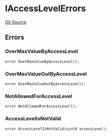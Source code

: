 # IAccessLevelErrors
[Git Source](https://github.com/thrackle-io/tron/blob/f74908398c760797afd44dcdc70a8e3cb8ae80a1/src/common/IErrors.sol)


## Errors
### OverMaxValueByAccessLevel

```solidity
error OverMaxValueByAccessLevel();
```

### OverMaxValueOutByAccessLevel

```solidity
error OverMaxValueOutByAccessLevel();
```

### NotAllowedForAccessLevel

```solidity
error NotAllowedForAccessLevel();
```

### AccessLevelIsNotValid

```solidity
error AccessLevelIsNotValid(uint8 accessLevel);
```

